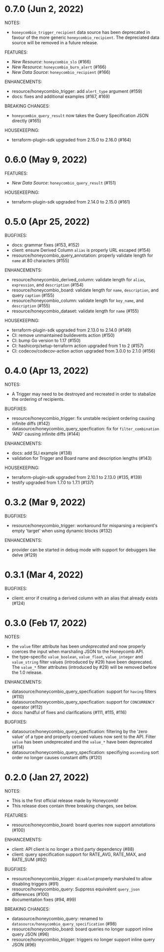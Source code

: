 # 0.7.0 (Jun 2, 2022)

NOTES:

* `honeycombio_trigger_recipient` data source has been deprecated in favour of the more generic `honeycombio_recipient`.
The depreciated data source will be removed in a future release.

FEATURES:

* *New Resource*: `honeycombio_slo` (#166)
* *New Resource*: `honeycombio_burn_alert` (#166)
* *New Data Source*: `honeycombio_recipient` (#166)

ENHANCEMENTS:

* resource/honeycombio_trigger: add `alert_type` argument (#159)
* docs: fixes and additional examples (#167, #169)

BREAKING CHANGES:

* `honeycombio_query_result` now takes the Query Specification JSON directly (#165)

HOUSEKEEPING:

* terraform-plugin-sdk upgraded from 2.15.0 to 2.16.0 (#164)

# 0.6.0 (May 9, 2022)

FEATURES:

* *New Data Source*: `honeycombio_query_result` (#151)

HOUSEKEEPING:

* terraform-plugin-sdk upgraded from 2.14.0 to 2.15.0 (#161)

# 0.5.0 (Apr 25, 2022)

BUGFIXES:

* docs: grammar fixes (#153, #152)
* client: ensure Derived Column `alias` is properly URL escaped (#154)
* resource/honeycombio_query_annotation: properly validate length for `name` at 80 characters (#155)

ENHANCEMENTS:

* resource/honeycombio_derived_column: validate length for `alias`, `expression`, and `description` (#154)
* resource/honeycombio_board: validate length for `name`, `description`, and query `caption` (#155)
* resource/honeycombio_column: validate length for `key_name`, and `description` (#155)
* resource/honeycombio_dataset: validate length for `name` (#155)

HOUSEKEEPING:

* terraform-plugin-sdk upgraded from 2.13.0 to 2.14.0 (#149)
* CI: remove unmaintained buildevents action (#150)
* CI: bump Go version to 1.17 (#150)
* CI: hashicorp/setup-terraform action upgraded from 1 to 2 (#157)
* CI: codecov/codecov-action action upgraded from 3.0.0 to 2.1.0 (#156)

# 0.4.0 (Apr 13, 2022)

NOTES:

* A Trigger may need to be destroyed and recreated in order to stabalize the ordering of recipients.

BUGFIXES:

* resource/honeycombio_trigger: fix unstable recipient ordering causing infinite diffs (#142)
* datasource/honeycombio_query_specfication: fix for `filter_combination` 'AND' causing infinite diffs (#144)

ENHANCEMENTS:

* docs: add SLI example (#138)
* validation for Trigger and Board name and description lengths (#143)

HOUSEKEEPING:

* terraform-plugin-sdk upgraded from 2.10.1 to 2.13.0 (#135, #139)
* testify upgraded from 1.7.0 to 1.7.1 (#137)

# 0.3.2 (Mar 9, 2022)

BUGFIXES:

* resource/honeycombio_trigger: workaround for misparsing a recipient's empty 'target' when using dynamic blocks (#132)

ENHANCEMENTS:

* provider can be started in debug mode with support for debuggers like delve (#129)

# 0.3.1 (Mar 4, 2022)

BUGFIXES:

* client: error if creating a derived column with an alias that already exists (#124)

# 0.3.0 (Feb 17, 2022)

NOTES:

* the `value` filter attribute has been *undeprecated* and now properly coerces the input when marshaling JSON to the Honeycomb API.
* the type-specific `value_boolean`, `value_float`, `value_integer` and `value_string` filter values (introduced by #29) have been
deprecated.
The `value_*` filter attributes (introduced by #29) will be removed before the 1.0 release.

ENHANCEMENTS:

* datasource/honeycombio_query_specfication: support for `having` filters (#110)
* datasource/honeycombio_query_specfication: support for `CONCURRENCY` operator (#112)
* docs: handful of fixes and clarifications (#111, #115, #116)

BUGFIXES:

* datasource/honeycombio_query_specfication: filtering by the 'zero value' of a type and properly coerced values now sent to the API. Filter `value` has been undeprecated and the `value_*` have been deprecated (#114)
* datasource/honeycombio_query_specfication: specifiying `ascending` sort order no longer causes constant diffs (#120)

# 0.2.0 (Jan 27, 2022)

NOTES:

* This is the first official release made by Honeycomb!
* This release does contain three breaking changes, see below.

FEATURES:

* resource/honeycombio_board: board queries now support annotations (#100)

ENHANCEMENTS:

* client: API client is no longer a third party dependency (#88)
* client: query specification support for RATE_AVG, RATE_MAX, and RATE_SUM (#92)

BUGFIXES:

* resource/honeycombio_trigger: `disabled` properly marshaled to allow disabling triggers (#91)
* resource/honeycombio_query: Suppress equivalent `query_json` differences (#100)
* documentation fixes (#94, #99)

BREAKING CHANGES:

* datasource/honeycombio_query: renamed to `datasource/honeycombio_query_specification` (#98)
* resource/honeycombio_board: board queries no longer support inline query JSON (#96)
* resource/honeycombio_trigger: triggers no longer support inline query JSON (#96)
